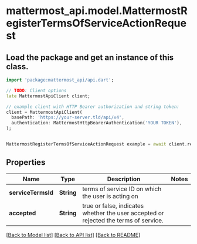 # mattermost_api.model.MattermostRegisterTermsOfServiceActionRequest

## Load the package and get an instance of this class.
```dart
import 'package:mattermost_api/api.dart';

// TODO: Client options
late MattermostApiClient client;

// example client with HTTP Bearer authorization and string token:
client = MattermostApiClient(
  basePath: 'https://your-server.tld/api/v4',
  authentication: MattermostHttpBearerAuthentication('YOUR TOKEN'),
);


MattermostRegisterTermsOfServiceActionRequest example = await client.registerTermsOfServiceActionRequest.FUNCTION_THAT_RETURNS_THIS_CLASS();

```

## Properties
Name | Type | Description | Notes
------------ | ------------- | ------------- | -------------
**serviceTermsId** | **String** | terms of service ID on which the user is acting on | 
**accepted** | **String** | true or false, indicates whether the user accepted or rejected the terms of service. | 

[[Back to Model list]](../GENERATED_README.md#documentation-for-models) [[Back to API list]](../GENERATED_README.md#documentation-for-api-endpoints) [[Back to README]](../GENERATED_README.md)


